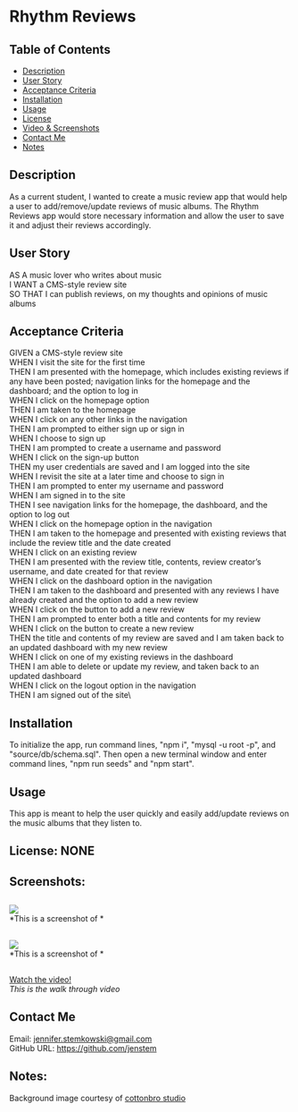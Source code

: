 # Rhythm Reviews

## Table of Contents
+ [Description](#description)
+ [User Story](#userstory)
+ [Acceptance Criteria](#acceptance)
+ [Installation](#installation)
+ [Usage](#usage)
+ [License](#license)
+ [Video & Screenshots](#screenshots)
+ [Contact Me](#contact)
+ [Notes](#notes)
##

<a id='description'></a>
## Description

As a current student, I wanted to create a music review app that would help a user to add/remove/update reviews of music albums.  The Rhythm Reviews app would store necessary information and allow the user to save it and adjust their reviews accordingly.
##

<a id='userstory'></a>
## User Story

AS A music lover who writes about music\
I WANT a CMS-style review site\
SO THAT I can publish reviews, on my thoughts and opinions of music albums
##

<a id='acceptance'></a>
## Acceptance Criteria

GIVEN a CMS-style review site\
WHEN I visit the site for the first time\
THEN I am presented with the homepage, which includes existing reviews if any have been posted; navigation links for the homepage and the dashboard; and the option to log in\
WHEN I click on the homepage option\
THEN I am taken to the homepage\
WHEN I click on any other links in the navigation\
THEN I am prompted to either sign up or sign in\
WHEN I choose to sign up\
THEN I am prompted to create a username and password\
WHEN I click on the sign-up button\
THEN my user credentials are saved and I am logged into the site\
WHEN I revisit the site at a later time and choose to sign in\
THEN I am prompted to enter my username and password\
WHEN I am signed in to the site\
THEN I see navigation links for the homepage, the dashboard, and the option to log out\
WHEN I click on the homepage option in the navigation\
THEN I am taken to the homepage and presented with existing reviews that include the review title and the date created\
WHEN I click on an existing review\
THEN I am presented with the review title, contents, review creator’s username, and date created for that review\
WHEN I click on the dashboard option in the navigation\
THEN I am taken to the dashboard and presented with any reviews I have already created and the option to add a new review\
WHEN I click on the button to add a new review\
THEN I am prompted to enter both a title and contents for my review\
WHEN I click on the button to create a new review\
THEN the title and contents of my review are saved and I am taken back to an updated dashboard with my new review\
WHEN I click on one of my existing reviews in the dashboard\
THEN I am able to delete or update my review, and taken back to an updated dashboard\
WHEN I click on the logout option in the navigation\
THEN I am signed out of the site\
##

<a id='installation'></a>
## Installation
To initialize the app, run command lines, "npm i", "mysql -u root -p", and "source/db/schema.sql".  Then open a new terminal window and enter command lines, "npm run seeds" and "npm start".
##

<a id='usage'></a>
## Usage
This app is meant to help the user quickly and easily add/update reviews on the music albums that they listen to.
##

<a id='license'></a>
## License:  NONE
##

<a id='screenshots'></a>
## Screenshots:
##

![](#) <br>
*This is a screenshot of *
##

![](#) <br>
*This is a screenshot of *
##

[Watch the video!](#) <br>
*This is the walk through video*
##

<a id='contact'></a>
## Contact Me
Email:  jennifer.stemkowski@gmail.com <br>
GitHub URL:  https://github.com/jenstem

##
<a id='notes'></a>
## Notes:

Background image courtesy of [cottonbro studio](https://www.pexels.com/photo/close-up-of-a-man-wearing-eyeglasses-listening-to-music-6700117/)